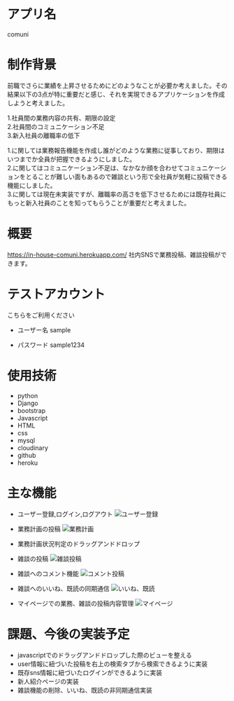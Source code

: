 # アプリ名
 comuni

# 制作背景
 前職でさらに業績を上昇させるためにどのようなことが必要か考えました。その結果以下の3点が特に重要だと感じ、それを実現できるアプリケーションを作成しようと考えました。  

 1.社員間の業務内容の共有、期限の設定  
 2.社員間のコミュニケーション不足  
 3.新入社員の離職率の低下  

 1.に関しては業務報告機能を作成し誰がどのような業務に従事しており、期限はいつまでか全員が把握できるようにしました。  
 2.に関してはコミュニケーション不足は、なかなか顔を合わせてコミュニケーションをとることが難しい面もあるので雑談という形で全社員が気軽に投稿できる機能にしました。  
 3.に関しては現在未実装ですが、離職率の高さを低下させるためには既存社員にもっと新入社員のことを知ってもらうことが重要だと考えました。

# 概要
 https://in-house-comuni.herokuapp.com/
 社内SNSで業務投稿、雑談投稿ができます。

# テストアカウント
こちらをご利用ください
- ユーザー名
  sample

- パスワード
  sample1234

# 使用技術
- python
- Django
- bootstrap
- Javascript
- HTML
- css
- mysql
- cloudinary
- github
- heroku

# 主な機能
- ユーザー登録,ログイン,ログアウト
![ユーザー登録](https://i.gyazo.com/555b70a2f6385f142d632609f5291a4a.png)

- 業務計画の投稿
![業務計画](https://i.gyazo.com/6ea24b25ca07b7c128e259beefcbf57d.png)

- 業務計画状況判定のドラッグアンドドロップ

- 雑談の投稿
![雑談投稿](https://i.gyazo.com/fd4c4ad97307327162036946bd79e889.png)

- 雑談へのコメント機能
![コメント投稿](https://i.gyazo.com/932a6b19b15d1fa43dcd359081c07055.png)

- 雑談へのいいね、既読の同期通信
![いいね、既読](https://i.gyazo.com/e31ce26c5341807af9685b8497fc3473.png)

- マイページでの業務、雑談の投稿内容管理
![マイページ](https://i.gyazo.com/1894504076ac6688b8731751f5a6867b.png)

# 課題、今後の実装予定
- javascriptでのドラッグアンドドロップした際のビューを整える
- user情報に紐づいた投稿を右上の検索タブから検索できるように実装
- 既存sns情報に紐づいたログインができるように実装
- 新人紹介ページの実装
- 雑談機能の削除、いいね、既読の非同期通信実装